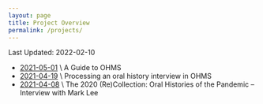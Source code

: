 ```yaml
---
layout: page
title: Project Overview
permalink: /projects/
---
```


Last Updated: 2022-02-10

* [2021-05-01](https://sashacsy.github.io/projects/2021/05/01/guide-to-ohms.html) \\ A Guide to OHMS
* [2021-04-19](https://sashacsy.github.io/projects/2021/04/19/oral-history-interview.html) \\ Processing an oral history interview in OHMS
* [2021-04-08](https://blogs.ubc.ca/2020recollection/2021/04/08/mark-lee/) \\ The 2020 (Re)Collection: Oral Histories of the Pandemic – Interview with Mark Lee
